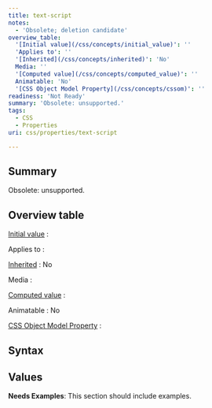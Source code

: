 ```yaml
---
title: text-script
notes:
  - 'Obsolete; deletion candidate'
overview_table:
  '[Initial value](/css/concepts/initial_value)': ''
  'Applies to': ''
  '[Inherited](/css/concepts/inherited)': 'No'
  Media: ''
  '[Computed value](/css/concepts/computed_value)': ''
  Animatable: 'No'
  '[CSS Object Model Property](/css/concepts/cssom)': ''
readiness: 'Not Ready'
summary: 'Obsolete: unsupported.'
tags:
  - CSS
  - Properties
uri: css/properties/text-script

---
```

## Summary

Obsolete: unsupported.

## Overview table

[Initial value](/css/concepts/initial_value)
:

Applies to
:

[Inherited](/css/concepts/inherited)
:   No

Media
:

[Computed value](/css/concepts/computed_value)
:

Animatable
:   No

[CSS Object Model Property](/css/concepts/cssom)
:

## Syntax

## Values

**Needs Examples**: This section should include examples.

